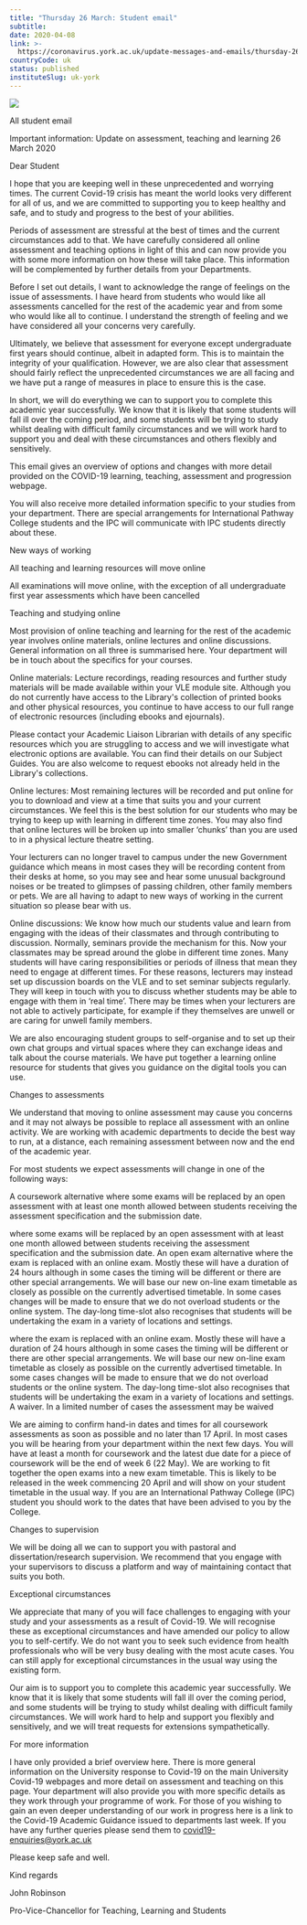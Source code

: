 ```yaml
---
title: "Thursday 26 March: Student email"
subtitle: 
date: 2020-04-08
link: >-
  https://coronavirus.york.ac.uk/update-messages-and-emails/thursday-26-march-student-email
countryCode: uk
status: published
instituteSlug: uk-york
---
```

![](https://lh5.googleusercontent.com/Emo8DO5_IJZ-gu5TWYOkh_rQsoeLR9nfukdvoITThVnpx7Rr1x-ZU97u0zgrw18i_to_uLrvxeOSBXHDLRVsl4qKGT4qq-7b)

All student email

Important information: Update on assessment, teaching and learning 26 March 2020

Dear Student

I hope that you are keeping well in these unprecedented and worrying times. The current Covid-19 crisis has meant the world looks very different for all of us, and we are committed to supporting you to keep healthy and safe, and to study and progress to the best of your abilities.

Periods of assessment are stressful at the best of times and the current circumstances add to that. We have carefully considered all online assessment and teaching options in light of this and can now provide you with some more information on how these will take place. This information will be complemented by further details from your Departments.

Before I set out details, I want to acknowledge the range of feelings on the issue of assessments. I have heard from students who would like all assessments cancelled for the rest of the academic year and from some who would like all to continue. I understand the strength of feeling and we have considered all your concerns very carefully.

Ultimately, we believe that assessment for everyone except undergraduate first years should continue, albeit in adapted form. This is to maintain the integrity of your qualification. However, we are also clear that assessment should fairly reflect the unprecedented circumstances we are all facing and we have put a range of measures in place to ensure this is the case.

In short, we will do everything we can to support you to complete this academic year successfully. We know that it is likely that some students will fall ill over the coming period, and some students will be trying to study whilst dealing with difficult family circumstances and we will work hard to support you and deal with these circumstances and others flexibly and sensitively.

This email gives an overview of options and changes with more detail provided on the COVID-19 learning, teaching, assessment and progression webpage.

You will also receive more detailed information specific to your studies from your department. There are special arrangements for International Pathway College students and the IPC will communicate with IPC students directly about these.

New ways of working

All teaching and learning resources will move online

All examinations will move online, with the exception of all undergraduate first year assessments which have been cancelled

Teaching and studying online

Most provision of online teaching and learning for the rest of the academic year involves online materials, online lectures and online discussions. General information on all three is summarised here. Your department will be in touch about the specifics for your courses.

Online materials: Lecture recordings, reading resources and further study materials will be made available within your VLE module site. Although you do not currently have access to the Library's collection of printed books and other physical resources, you continue to have access to our full range of electronic resources (including ebooks and ejournals).

Please contact your Academic Liaison Librarian with details of any specific resources which you are struggling to access and we will investigate what electronic options are available. You can find their details on our Subject Guides. You are also welcome to request ebooks not already held in the Library's collections.

Online lectures: Most remaining lectures will be recorded and put online for you to download and view at a time that suits you and your current circumstances. We feel this is the best solution for our students who may be trying to keep up with learning in different time zones. You may also find that online lectures will be broken up into smaller ‘chunks’ than you are used to in a physical lecture theatre setting.

Your lecturers can no longer travel to campus under the new Government guidance which means in most cases they will be recording content from their desks at home, so you may see and hear some unusual background noises or be treated to glimpses of passing children, other family members or pets. We are all having to adapt to new ways of working in the current situation so please bear with us.

Online discussions: We know how much our students value and learn from engaging with the ideas of their classmates and through contributing to discussion. Normally, seminars provide the mechanism for this. Now your classmates may be spread around the globe in different time zones. Many students will have caring responsibilities or periods of illness that mean they need to engage at different times. For these reasons, lecturers may instead set up discussion boards on the VLE and to set seminar subjects regularly. They will keep in touch with you to discuss whether students may be able to engage with them in ‘real time’. There may be times when your lecturers are not able to actively participate, for example if they themselves are unwell or are caring for unwell family members.

We are also encouraging student groups to self-organise and to set up their own chat groups and virtual spaces where they can exchange ideas and talk about the course materials. We have put together a learning online resource for students that gives you guidance on the digital tools you can use.

Changes to assessments

We understand that moving to online assessment may cause you concerns and it may not always be possible to replace all assessment with an online activity. We are working with academic departments to decide the best way to run, at a distance, each remaining assessment between now and the end of the academic year.

For most students we expect assessments will change in one of the following ways:

A coursework alternative where some exams will be replaced by an open assessment with at least one month allowed between students receiving the assessment specification and the submission date.

where some exams will be replaced by an open assessment with at least one month allowed between students receiving the assessment specification and the submission date. An open exam alternative where the exam is replaced with an online exam. Mostly these will have a duration of 24 hours although in some cases the timing will be different or there are other special arrangements. We will base our new on-line exam timetable as closely as possible on the currently advertised timetable. In some cases changes will be made to ensure that we do not overload students or the online system. The day-long time-slot also recognises that students will be undertaking the exam in a variety of locations and settings.

where the exam is replaced with an online exam. Mostly these will have a duration of 24 hours although in some cases the timing will be different or there are other special arrangements. We will base our new on-line exam timetable as closely as possible on the currently advertised timetable. In some cases changes will be made to ensure that we do not overload students or the online system. The day-long time-slot also recognises that students will be undertaking the exam in a variety of locations and settings. A waiver. In a limited number of cases the assessment may be waived

We are aiming to confirm hand-in dates and times for all coursework assessments as soon as possible and no later than 17 April. In most cases you will be hearing from your department within the next few days. You will have at least a month for coursework and the latest due date for a piece of coursework will be the end of week 6 (22 May). We are working to fit together the open exams into a new exam timetable. This is likely to be released in the week commencing 20 April and will show on your student timetable in the usual way. If you are an International Pathway College (IPC) student you should work to the dates that have been advised to you by the College.

Changes to supervision

We will be doing all we can to support you with pastoral and dissertation/research supervision. We recommend that you engage with your supervisors to discuss a platform and way of maintaining contact that suits you both.

Exceptional circumstances

We appreciate that many of you will face challenges to engaging with your study and your assessments as a result of Covid-19. We will recognise these as exceptional circumstances and have amended our policy to allow you to self-certify. We do not want you to seek such evidence from health professionals who will be very busy dealing with the most acute cases. You can still apply for exceptional circumstances in the usual way using the existing form.

Our aim is to support you to complete this academic year successfully. We know that it is likely that some students will fall ill over the coming period, and some students will be trying to study whilst dealing with difficult family circumstances. We will work hard to help and support you flexibly and sensitively, and we will treat requests for extensions sympathetically.

For more information

I have only provided a brief overview here. There is more general information on the University response to Covid-19 on the main University Covid-19 webpages and more detail on assessment and teaching on this page. Your department will also provide you with more specific details as they work through your programme of work. For those of you wishing to gain an even deeper understanding of our work in progress here is a link to the Covid-19 Academic Guidance issued to departments last week. If you have any further queries please send them to covid19-enquiries@york.ac.uk

Please keep safe and well.

Kind regards

John Robinson

Pro-Vice-Chancellor for Teaching, Learning and Students